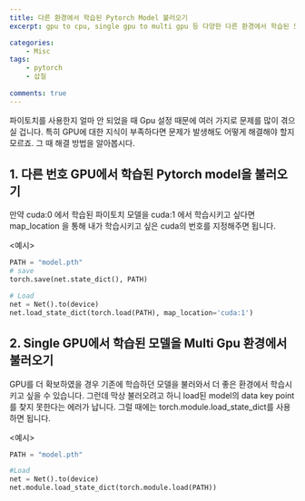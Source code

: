 ```yaml
---
title: 다른 환경에서 학습된 Pytorch Model 불러오기 
excerpt: gpu to cpu, single gpu to multi gpu 등 다양한 다른 환경에서 학습된 모델을 불러오자 

categories:
    - Misc
tags:
    - pytorch
    - 삽질
  
comments: true
---
```


파이토치를 사용한지 얼마 안 되었을 때 Gpu 설정 때문에 여러 가지로 문제를 많이 겪으실 겁니다. 특히 GPU에 대한 지식이 부족하다면 문제가 발생해도 어떻게 해결해야 할지 모르죠. 그 때 해결 방법을 알아봅시다. 

## 1. 다른 번호 GPU에서 학습된 Pytorch model을 불러오기

만약 cuda:0 에서 학습된 파이토치 모델을 cuda:1 에서 학습시키고 싶다면 map_location 을 통해 내가 학습시키고 싶은 cuda의 번호를 지정해주면 됩니다. <br>

\<예시\>

```python
PATH = "model.pth"
# save
torch.save(net.state_dict(), PATH)

# Load
net = Net().to(device)
net.load_state_dict(torch.load(PATH), map_location='cuda:1')
```


## 2. Single GPU에서 학습된 모델을 Multi Gpu 환경에서 불러오기
GPU를 더 확보하였을 경우 기존에 학습하던 모델을 불러와서 더 좋은 환경에서 학습시키고 싶을 수 있습니다. 그런데 막상 불러오려고 하니 load된 model의 data key point를 찾지 못한다는 에러가 납니다. 그럴 때에는 torch.module.load_state_dict를 사용하면 됩니다. 

\<예시\>
```python
PATH = "model.pth"

#Load
net = Net().to(device)
net.module.load_state_dict(torch.module.load(PATH))
```




